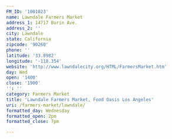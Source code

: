 ```yaml
---
FM_ID: '1001023'
name: Lawndale Farmers Market
address_1: 14717 Burin Ave.
address_2: ''
city: Lawndale
state: California
zipcode: '90260'
phone: ''
latitude: '33.8982'
longitude: '-118.354'
website: 'http://www.lawndalecity.org/HTML/FarmersMarket.htm'
day: Wed
open: '1400'
close: '1900'
'': ''
category: Farmers Market
title: 'Lawndale Farmers Market, Food Oasis Los Angeles'
uri: /farmers-market/lawndale/
formatted_day: Wednesday
formatted_open: 2pm
formatted_close: 7pm

---
```

